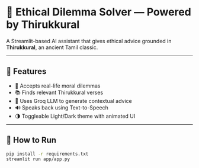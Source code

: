 # 🧠 Ethical Dilemma Solver — Powered by Thirukkural

A Streamlit-based AI assistant that gives ethical advice grounded in **Thirukkural**, an ancient Tamil classic.

---

## 📜 Features
- 💬 Accepts real-life moral dilemmas
- 📚 Finds relevant Thirukkural verses
- 🧠 Uses Groq LLM to generate contextual advice
- 🔊 Speaks back using Text-to-Speech
- 🌗 Toggleable Light/Dark theme with animated UI

---

## 🚀 How to Run

```bash
pip install -r requirements.txt
streamlit run app/app.py
